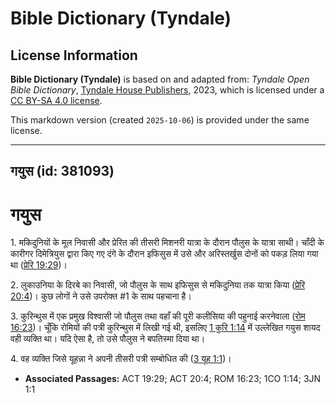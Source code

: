 # Bible Dictionary (Tyndale)

## License Information

**Bible Dictionary (Tyndale)** is based on and adapted from: _Tyndale Open Bible Dictionary_, [Tyndale House Publishers](https://tyndaleopenresources.com/), 2023, which is licensed under a [CC BY-SA 4.0 license](https://creativecommons.org/licenses/by-sa/4.0/legalcode.en).

This markdown version (created `2025-10-06`) is provided under the same license.



--------------------------------

## गयुस (id: 381093)

गयुस
====

1\. मकिदुनियों के मूल निवासी और प्रेरित की तीसरी मिशनरी यात्रा के दौरान पौलुस के यात्रा साथी। चाँदी के कारीगर दिमेत्रियुस द्वारा किए गए दंगे के दौरान इफिसुस में उसे और अरिस्तर्खुस दोनों को पकड़ लिया गया था ([प्रेरि 19:29](https://ref.ly/Acts19:29))।

2\. लुकाउनिया के दिरबे का निवासी, जो पौलुस के साथ इफिसुस से मकिदुनिया तक यात्रा किया ([प्रेरि 20:4](https://ref.ly/Acts20:4))। कुछ लोगों ने उसे उपरोक्त \#1 के साथ पहचाना है।

3\. कुरिन्थुस में एक प्रमुख विश्वासी जो पौलुस तथा वहाँ की पूरी कलीसिया की पहुनाई करनेवाला ([रोम 16:23](https://ref.ly/Rom16:23))। चूँकि रोमियों की पत्री कुरिन्थुस में लिखी गई थी, इसलिए [1 कुरि 1:14](https://ref.ly/1Cor1:14) में उल्लेखित गयुस शायद वही व्यक्ति था। यदि ऐसा है, तो उसे पौलुस ने बपतिस्मा दिया था।

4\. वह व्यक्ति जिसे यूहन्ना ने अपनी तीसरी पत्री सम्बोधित की ([3 यूह 1:1](https://ref.ly/3John1:1))। 

* **Associated Passages:** ACT 19:29; ACT 20:4; ROM 16:23; 1CO 1:14; 3JN 1:1

